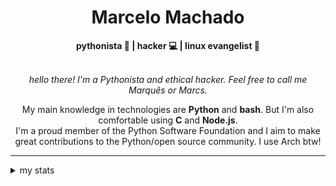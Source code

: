 <h1 align="center"> Marcelo Machado </h1> <!-- <img src="https://tryhackme-badges.s3.amazonaws.com/mmaachado.png" alt="TryHackMe"> -->
    
<div align="center">
<b>pythonista 🐍 | hacker 💻 | linux evangelist 🐧</b>
<br>
<br>

<i>hello there! I'm a Pythonista and ethical hacker. Feel free to call me Marquês or Marcs.</i>

<p>

My main knowledge in technologies are **Python** and **bash**. But I'm also comfortable using **C** and **Node.js**. <br/>
I'm a proud member of the Python Software Foundation and I aim to make great contributions to the Python/open source community. I use Arch btw!
</p>

</div>

---

<details closed>    
<summary>my stats</summary>

<!--START_SECTION:waka-->
**I'm an Early 🐤** 

```text
🌞 Morning    57 commits     ███░░░░░░░░░░░░░░░░░░░░░░   14.88% 
🌆 Daytime    165 commits    ██████████░░░░░░░░░░░░░░░   43.08% 
🌃 Evening    150 commits    █████████░░░░░░░░░░░░░░░░   39.16% 
🌙 Night      11 commits     ░░░░░░░░░░░░░░░░░░░░░░░░░   2.87%

```


📊 **This Week I Spent My Time On** 

```text
⌚︎ Time Zone: America/Sao_Paulo

💬 Programming Languages: 
Markdown                 5 hrs 25 mins       ███████████████████░░░░░░   78.78% 
JavaScript               33 mins             ██░░░░░░░░░░░░░░░░░░░░░░░   8.03% 
CSS                      33 mins             ██░░░░░░░░░░░░░░░░░░░░░░░   8.0% 
Python                   13 mins             ░░░░░░░░░░░░░░░░░░░░░░░░░   3.17% 
jsonc                    3 mins              ░░░░░░░░░░░░░░░░░░░░░░░░░   0.94%

🔥 Editors: 
Obsidian                 5 hrs 25 mins       ███████████████████░░░░░░   78.78% 
VS Code                  1 hr 19 mins        ████░░░░░░░░░░░░░░░░░░░░░   19.18% 
Zed                      8 mins              ░░░░░░░░░░░░░░░░░░░░░░░░░   2.05%

💻 Operating System: 
Windows                  6 hrs 26 mins       ███████████████████████░░   93.54% 
Linux                    26 mins             █░░░░░░░░░░░░░░░░░░░░░░░░   6.46%

```


 Last Updated on 17/10/2025
<!--END_SECTION:waka-->

<!-- <div>
        <a target="_blank" rel="noopener noreferrer" href="https://github.com/mmaachado?tab=repositories"><img src="https://github-readme-stats.vercel.app/api/top-langs/?username=mmaachado&hide=html,css,swift,ruby&langs_count=6&hide_border=true&layout=compact&show_icons=true&line_height=10&theme=transparent&title_color=4a86d1&custom_title=favourite%20languages"
       alt="most used languages" align="right"></a>
     <a target="_blank" rel="noopener noreferrer" href="https://wakatime.com/@mmachado"><img width="400rem" src="https://github-readme-stats.vercel.app/api/wakatime?username=mmachado&theme=transparent&hide_border=true&hide=markdown,html,css,text,other,yaml,json,prolog,dart,docker,xml,gitconfig,TSQL&hide_title=true&line_height=50&langs_count=4&layout=default" alt="wakatime stats" align="left" /></a> 
        

</div>

 <img src="https://raw.githubusercontent.com/MicaelliMedeiros/micaellimedeiros/master/image/computer-illustration.png" min-width="400px" max-width="400px" width="400px" align="right" alt="computer-illustration.png"> -->
<!-- [![Buy me a coffee](https://img.shields.io/badge/Buy%20Me%20a%20Coffee-ffdd00?style=for-the-badge&logo=buy-me-a-coffee&logoColor=black)](https://www.buymeacoffee.com/anticodingclub) -->

</details>
